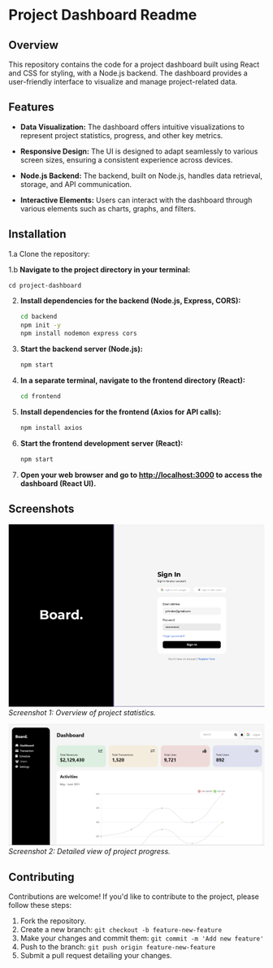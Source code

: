 # Project Dashboard Readme


## Overview

This repository contains the code for a project dashboard built using React and CSS for styling, with a Node.js backend. The dashboard provides a user-friendly interface to visualize and manage project-related data.

## Features

- **Data Visualization:** The dashboard offers intuitive visualizations to represent project statistics, progress, and other key metrics.

- **Responsive Design:** The UI is designed to adapt seamlessly to various screen sizes, ensuring a consistent experience across devices.

- **Node.js Backend:** The backend, built on Node.js, handles data retrieval, storage, and API communication.

- **Interactive Elements:** Users can interact with the dashboard through various elements such as charts, graphs, and filters.

## Installation

1.a Clone the repository:



1.b **Navigate to the project directory in your terminal:**

   
    cd project-dashboard
  

2. **Install dependencies for the backend (Node.js, Express, CORS):**

    ```sh
    cd backend
    npm init -y
    npm install nodemon express cors
    ```

3. **Start the backend server (Node.js):**

    ```sh
    npm start
    ```

4. **In a separate terminal, navigate to the frontend directory (React):**

    ```sh
    cd frontend
    ```

5. **Install dependencies for the frontend (Axios for API calls):**

    ```sh
    npm install axios
    ```

6. **Start the frontend development server (React):**

    ```sh
    npm start
    ```

7. **Open your web browser and go to [http://localhost:3000](http://localhost:3000) to access the dashboard (React UI).**

## Screenshots

![Screenshot 1](Screenshot1.png)
*Screenshot 1: Overview of project statistics.*

![Screenshot 2](screen2.png)
*Screenshot 2: Detailed view of project progress.*

## Contributing

Contributions are welcome! If you'd like to contribute to the project, please follow these steps:

1. Fork the repository.
2. Create a new branch: `git checkout -b feature-new-feature`
3. Make your changes and commit them: `git commit -m 'Add new feature'`
4. Push to the branch: `git push origin feature-new-feature`
5. Submit a pull request detailing your changes.


